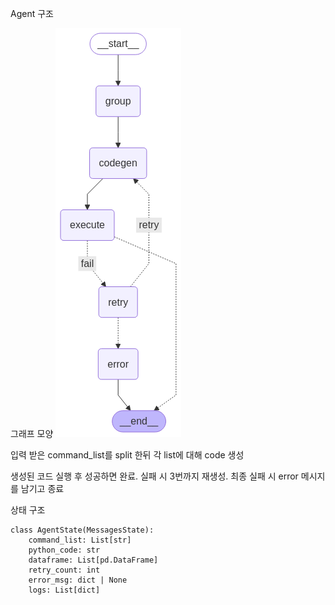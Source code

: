 Agent 구조

그래프 모양
![graph](./outputv2.png)

입력 받은 command_list를 split 한뒤 각 list에 대해 code 생성

생성된 코드 실행 후 성공하면 완료. 실패 시 3번까지 재생성. 최종 실패 시 error 메시지를 남기고 종료

상태 구조
```
class AgentState(MessagesState):
    command_list: List[str]
    python_code: str
    dataframe: List[pd.DataFrame]
    retry_count: int
    error_msg: dict | None
    logs: List[dict]
```